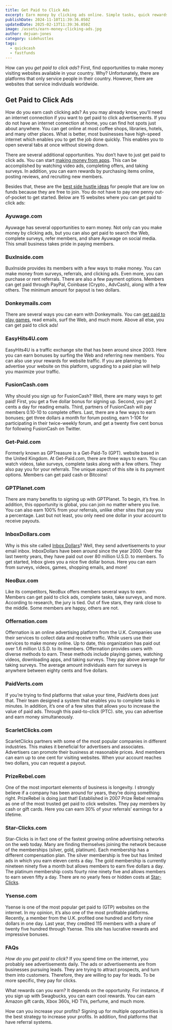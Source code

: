 ```yaml
---
title: Get Paid to Click Ads
excerpt: Earn money by clicking ads online. Simple tasks, quick rewards. No special skills needed. Start now and get paid to visit websites.
publishDate: 2024-11-10T11:39:36.050Z
updatedDate: 2025-02-13T11:39:36.050Z
image: /assets/earn-money-clicking-ads.jpg
author: dejuan-jones
category: sidehustles
tags:
  - quickcash
  - fastfunds
---
```


How can you _get paid to click ads_? First, find opportunities to make money visiting websites available in your country. Why? Unfortunately, there are platforms that only service people in their country. However, there are websites that service individuals worldwide.

## Get Paid to Click Ads

How do you earn cash clicking ads? As you may already know, you’ll need an internet connection if you want to get paid to click advertisements. If you do not have an internet connection at home, you can find hot spots just about anywhere. You can get online at most coffee shops, libraries, hotels, and many other places. What is better, most businesses have high-speed internet which enables you to get the job done quickly. This enables you to open several tabs at once without slowing down.

There are several additional opportunities. You don’t have to just get paid to click ads. You can start [making money from apps](/blog/money-making-apps). This can be accomplished by watching video ads, completing offers, and taking surveys. In addition, you can earn rewards by purchasing items online, posting reviews, and recruiting new members.

Besides that, these are the [best side hustle ideas](/blog/creative-side-hustles) for people that are low on funds because they are free to join. You do not have to pay one penny out-of-pocket to get started. Below are 15 websites where you can get paid to click ads:

### Ayuwage.com

Ayuwage has several opportunities to earn money. Not only can you make money by clicking ads, but you can also get paid to search the Web, complete surveys, refer members, and share Ayuwage on social media. This small business takes pride in paying members.

### BuxInside.com

BuxInside provides its members with a few ways to make money. You can make money from surveys, referrals, and clicking ads. Even more, you can purchase or rent referrals. There are also a few payment options. Members can get paid through PayPal, Coinbase (Crypto., AdvCash), along with a few others. The minimum amount for payout is two dollars.

### Donkeymails.com

There are several ways you can earn with Donkeymails. You can [get paid to play games](/blog/play-games-for-cash), read emails, surf the Web, and much more. Above all else, you can get paid to click ads!

### EasyHits4U.com

EasyHits4U is a traffic exchange site that has been around since 2003. Here you can earn bonuses by surfing the Web and referring new members. You can also use your rewards for website traffic. If you are planning to advertise your website on this platform, upgrading to a paid plan will help you maximize your traffic.

### FusionCash.com

Why should you sign up for FusionCash? Well, there are many ways to get paid! First, you get a five dollar bonus for signing up. Second, you get 2 cents a day for reading emails. Third, partners of FusionCash will pay members 0.10-10 to complete offers. Last, there are a few ways to earn bonuses; get three dollars a month for forum posting, earn 1-10¢ for participating in their twice-weekly forum, and get a twenty five cent bonus for following FusionCash on Twitter.

### Get-Paid.com

Formerly known as GPTreasure is a Get-Paid-To (GPT). website based in the United Kingdom. At Get-Paid.com, there are three ways to earn. You can watch videos, take surveys, complete tasks along with a few others. They also pay you for your referrals. The unique aspect of this site is its payment options. Members can get paid cash or Bitcoins!

### GPTPlanet.com

There are many benefits to signing up with GPTPlanet. To begin, it’s free. In addition, this opportunity is global, you can join no matter where you live. You can also earn 100% from your referrals, unlike other sites that pay you a percentage. Last but not least, you only need one dollar in your account to receive payouts.

### InboxDollars.com

Why is this site called [Inbox Dollars](https://www.inboxdollars.com?rb=106454892&ref_src=link)? Well, they send advertisements to your email inbox. InboxDollars have been around since the year 2000. Over the last twenty years, they have paid out over 80 million U.S.D. to members. To get started, Inbox gives you a nice five dollar bonus. Here you can earn from surveys, videos, games, shopping emails, and more!

### NeoBux.com

Like its competitors, NeoBux offers members several ways to earn. Members can get paid to click ads, complete tasks, take surveys, and more. According to research, the jury is tied. Out of five stars,
they rank close to the middle. Some members are happy, others are not.

### Offernation.com

Offernation is an online advertising platform from the U.K. Companies use their services to collect data and receive traffic. While users use their services to make money online. Up to date, this organization has paid out over 1.6 million U.S.D. to its members. Offernation provides users with diverse methods to earn. These methods include playing games, watching videos, downloading apps, and taking surveys. They pay above average for taking surveys. The average amount individuals earn for surveys is anywhere between eighty cents and five dollars.

### PaidVerts.com

If you’re trying to find platforms that value your time, PaidVerts does just that. Their team designed a system that enables you to complete tasks in minutes. In addition, it’s one of a few sites that allows you to increase the value of paid ads. Through this paid-to-click (PTC). site, you can advertise and earn money simultaneously.

### ScarletClicks.com

ScarletClicks partners with some of the most popular companies in different industries. This makes it beneficial for advertisers and associates. Advertisers can promote their business at reasonable prices. And members can earn up to one cent for visiting websites. When your account reaches two dollars, you can request a payout.

### PrizeRebel.com

One of the most important elements of business is longevity. I strongly believe if a company has been around for years, they’re doing something right. PrizeRebel is doing just that! Established in 2007 Prize Rebel remains as one of the most trusted get paid to click websites. They pay members by cash or gift cards. Here you can earn 30% of your referrals’ earnings for a lifetime.

### Star-Clicks.com

Star-Clicks is in fact one of the fastest growing online advertising networks on the web today. Many are finding themselves joining the network because of the memberships (silver, gold, platinum). Each membership has a different compensation plan. The silver membership is free but has limited ads in which you earn eleven cents a day. The gold membership is currently nineteen ninety five a month but allows members to earn five dollars a day. The platinum membership costs fourty nine ninety five and allows members to earn seven fifty a day. There are no yearly fees or hidden costs at [Star-Clicks](http://www.star-clicks.com/?ref=51359815).

### Ysense.com

Ysense is one of the most popular get paid to (GTP) websites on the internet. In my opinion, it’s also one of the most profitable platforms. Recently, a member from the U.K. profited one hundred and forty nine dollars in one day. Last year, they credited 115 members with a share of twenty five hundred through Ysense. This site has lucrative rewards and impressive bonuses.

### FAQs

_How do you get paid to click_? If you spend time on the internet, you probably see advertisements daily. The ads or advertisements are from businesses pursuing leads. They are trying to attract prospects, and turn them into customers. Therefore, they are willing to pay for leads. To be more specific, they pay for clicks.

What rewards can you earn? It depends on the opportunity. For instance, if you sign up with Swagbucks, you can earn cool rewards. You can earn Amazon gift cards, Xbox 360s, HD TVs, perfume, and much more.

How can you increase your profits? Signing up for multiple opportunities is the best strategy to increase your profits. In addition, find platforms that have referral systems.

